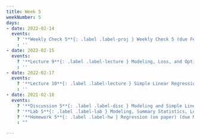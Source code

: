 ```yaml
---
title: Week 5
weekNumber: 5
days:
- date: 2022-02-14
  events:
    ? '**Weekly Check 5**{: .label .label-proj } Weekly Check 5 (due Feb 21)'
    : ''
- date: 2022-02-15
  events:
    ? '**Lecture 9**{: .label .label-lecture } Modeling, Loss, and Optimization'
    : ''
- date: 2022-02-17
  events:
    ? '**Lecture 10**{: .label .label-lecture } Simple Linear Regression'
    : ''
- date: 2021-02-18
  events:
    ? '**Discussion 5**{: .label .label-disc } Modeling and Simple Linear Regression'
    ? '**Lab 5**{: .label .label-lab } Modeling, Summary Statistics, Loss Functions (due Feb 22)'
    ? '**Homework 5**{: .label .label-hw } Regression (on paper) (due Mar 3)'
    : ""

---
```

